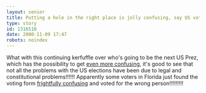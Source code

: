 ```yaml
---
layout: senior
title: Putting a hole in the right place is jolly confusing, say US voters!!!!
type: story
id: 1316510
date: 2000-11-09 17:47
robots: noindex
---
```

What with this continuing kerfuffle over who's going to be the next US Prez, which has the possibility to get <a href="http://www.cnn.com/2000/LAW/11/columns/cossack.election.11.06/">even more confusing</a>, it's good to see that not all the problems with the US elections have been due to legal and constitutional problems!!!!!! Apparently some voters in Florida just found the voting form <a href="http://www.sun-sentinel.com/elections/palmbeachballot.htm">frightfully confusing</a> and voted for the wrong person!!!!!!!!!